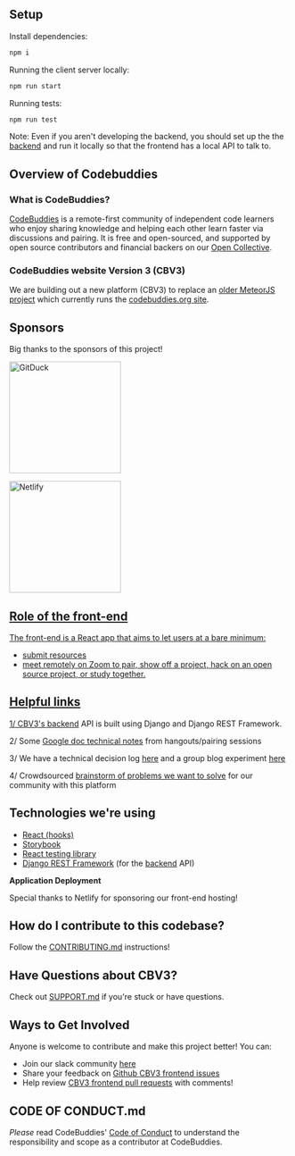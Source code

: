 ## Setup

Install dependencies:

```bash
npm i
```

Running the client server locally:

```bash
npm run start
```

Running tests:

```bash
npm run test
```

Note: Even if you aren't developing the backend, you should set up the the [backend](https://github.com/codebuddies/backend) and run it locally so that the frontend has a local API to talk to.

## **Overview of Codebuddies**

### **What is CodeBuddies?**

[CodeBuddies](https://codebuddies.org/) is a remote-first community of independent code learners who enjoy sharing knowledge and helping each other learn faster via discussions and pairing. It is free and open-sourced, and supported by open source contributors and financial backers on our [Open Collective](https://opencollective.com/codebuddies).

### CodeBuddies website Version 3 (CBV3)

We are building out a new platform (CBV3) to replace an [older MeteorJS project](http://github.com/codebuddies/codebuddies) which currently runs the [codebuddies.org site](<(https://codebuddies.org/)>).

## Sponsors

Big thanks to the sponsors of this project!

<a href="https://gitduck.com/codebuddies/join?t=60ktFkh1Rqnd_AS1kR8ZGyH" target="_blank"><img src="https://opencollective-production.s3.us-west-1.amazonaws.com/f6e3fd10-bfd4-11ea-991a-c3d30978b44b.png" width="200" alt="GitDuck"/>

<a href="https://netlify.com" target="_blank"><img src="https://user-images.githubusercontent.com/4512699/66627175-ba5d6d80-ebaf-11e9-8a78-554e3e8a4987.png" width="200" alt="Netlify"/>

## Role of the front-end

The front-end is a React app that aims to let users at a bare minimum:

- submit resources
- meet remotely on Zoom to pair, show off a project, hack on an open source project, or study together.

## **Helpful links**

1/ CBV3's [backend](https://github.com/codebuddies/backend) API is built using Django and Django REST Framework.

2/ Some [Google doc technical notes](https://docs.google.com/document/u/1/d/1YuVO-v0n73ogoFIwpwJgI1Bkso8sP2mg5zqbX9FB3lU/edit#heading=h.rw88rxuk12cp) from hangouts/pairing sessions

3/ We have a technical decision log [here](https://github.com/codebuddies/frontend/wiki/Technical-decision-log) and a group blog experiment [here](https://github.com/codebuddies/frontend/issues/98)

4/ Crowdsourced [brainstorm of problems we want to solve](https://pad.riseup.net/p/BecKdThFsevRmmG_tqFa-keep) for our community with this platform

## **Technologies we're using**

- [React (hooks)](https://reactjs.org/docs/hooks-intro.html)
- [Storybook](https://storybook.js.org/)
- [React testing library](https://github.com/testing-library/react-testing-library)
- [Django REST Framework](https://github.com/encode/django-rest-framework) (for the [backend](https://github.com/codebuddies/backend) API)

**Application Deployment**

Special thanks to Netlify for sponsoring our front-end hosting!

## **How do I contribute to this codebase?**

Follow the [CONTRIBUTING.md](CONTRIBUTING.md) instructions!

## **Have Questions about CBV3?**

Check out [SUPPORT.md](SUPPORT.md) if you're stuck or have questions.

## **Ways to Get Involved**

Anyone is welcome to contribute and make this project better! You can:

- Join our slack community [here](https://codebuddies.org/slack)
- Share your feedback on [Github CBV3 frontend issues](https://github.com/codebuddies/frontend/issues)
- Help review [CBV3 frontend pull requests](https://github.com/codebuddies/frontend/pulls) with comments!

## **CODE OF CONDUCT.md**

_Please_ read CodeBuddies' [Code of Conduct](CODE_OF_CONDUCT.md) to understand the responsibility and scope as a contributor at CodeBuddies.

